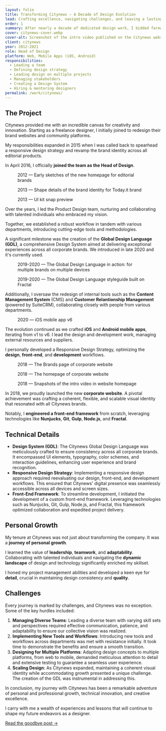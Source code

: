 ```yaml
---
layout: folio
title: Transforming Citynews — A Decade of Design Evolution
lead: Crafting excellence, navigating challenges, and leaving a lasting legacy
order: 1
summary: After nearly a decade of dedicated design work, I bidded farewell to my journey with Citynews. What began as a freelance opportunity in 2012 evolved into a remarkable chapter in my career. <br>This case study delves into the transformative journey I undertook at Citynews, highlighting key projects, technical constraints, personal growth, and the challenges overcome along the way.
cover: citynews-cover.webp
cover-alt: Screenshot of the intro video published on the Citynews website homepage
client: citynews
year: 2012-2021
role: Head of Design
platform: Web, Mobile Apps (iOS, Android)
responsibilities:
  - Leading a team
  - Defining design strategy
  - Leading design on multiple projects
  - Managing stakeholders
  - Creating a Design System
  - Hiring & mentoring designers
permalink: /work/citynews/
---
```


## The Project

Citynews provided me with an incredible canvas for creativity and innovation. Starting as a freelance designer, I initially joined to redesign their brand websites and community platforms. 

My responsibilities expanded in 2015 when I was called back to spearhead a responsive design strategy and revamp the brand identity across all editorial products. 

In April 2016, I officially **joined the team as the Head of Design**.

<div class="flex direction-col-to-row">
  <figure>
    <img src="/img/projects/citynews/citynews-hp-sketch.webp" alt="">
    <figcaption class="color-text-light">2012 — Early sketches of the new homepage for editorial brands</figcaption>
  </figure>
  <figure>
    <img src="/img/projects/citynews/today-brand.webp" alt="">
    <figcaption class="color-text-light">2013 — Shape details of the brand identity for Today.it brand</figcaption>
  </figure>
  <figure>
    <img src="/img/projects/citynews/citynews-ui-kit.webp" alt="">
    <figcaption class="color-text-light">2013 — UI kit snap preview</figcaption>
  </figure>
</div>

Over the years, I led the Product Design team, nurturing and collaborating with talented individuals who embraced my vision. 

Together, we established a robust workflow in tandem with various departments, introducing cutting-edge tools and methodologies. 

A significant milestone was the creation of the **Global Design Language (GDL)**, a comprehensive Design System aimed at delivering exceptional experiences across all corporate brands. We introduced in late 2020 and it's currently used.

<div class="flex direction-col-to-row">
  <figure>
    <img src="/img/projects/citynews/citynews-gdl-products.webp" alt="">
    <figcaption class="color-text-light">2019-2020 — The Global Design Language in action: for multiple brands on multiple devices</figcaption>
  </figure>
  <figure>
    <img src="/img/projects/citynews/citynews-gdl-styleguide.webp" alt="">
    <figcaption class="color-text-light">2019-2020 — The Global Design Language styleguide built on Fractal</figcaption>
  </figure>
</div>

Additionally, I oversaw the redesign of internal tools such as the **Content Management System** (CMS) and **Customer Relantionship Management** (powered by SuiteCRM), collaborating closely with people from various departments.

<figure>
  <img src="/img/projects/citynews/citynews-mobile-apps.webp" alt="">
  <figcaption class="color-text-light">2020 — iOS mobile app v6</figcaption>
</figure>

The evolution continued as we crafted **iOS** and **Android mobile apps**, iterating from v1 to v6. I lead the design and development work, managing external resources and suppliers.

I personally developed a Responsive Design Strategy, optimizing the **design**, **front-end**, and **development** workflows. 

<div class="flex direction-col-to-row">
  <figure>
    <img src="/img/projects/citynews/citynews-corporate-brands.webp" alt="">
    <figcaption class="color-text-light">2018 — The Brands page of corporate website</figcaption>
  </figure>
  <figure>
    <img src="/img/projects/citynews/citynews-corporate-intro-homepage.webp" alt="">
    <figcaption class="color-text-light">2018 — The homepage of corporate website</figcaption>
  </figure>
  <figure>
    <img src="/img/projects/citynews/citynews-corporate-intro-video.webp" alt="">
    <figcaption class="color-text-light">2018 — Snapshots of the intro video in website homepage</figcaption>
  </figure>
</div>

In 2018, we proudly launched the new **corporate website**. A pivotal achievement was crafting a coherent, flexible, and scalable visual identity that resonated with all Citynews brands. 

Notably, I **engineered a front-end framework** from scratch, leveraging technologies like **Nunjucks**, **Git**, **Gulp**, **Node.js**, and **Fractal**.

## Technical Details

- **Design System (GDL)**: The Citynews Global Design Language was meticulously crafted to ensure consistency across all corporate brands. It encompassed UI elements, typography, color schemes, and interaction guidelines, enhancing user experience and brand recognition.
- **Responsive Design Strategy**: Implementing a responsive design approach required reevaluating our design, front-end, and development workflows. This ensured that Citynews' digital presence was seamlessly accessible across all devices and screen sizes.
- **Front-End Framework**: To streamline development, I initiated the development of a custom front-end framework. Leveraging technologies such as Nunjucks, Git, Gulp, Node.js, and Fractal, this framework optimized collaboration and expedited project delivery.

## Personal Growth
My tenure at Citynews was not just about transforming the company. It was a **journey of personal growth**. 

I learned the value of **leadership**, **teamwork**, and **adaptability**. Collaborating with talented individuals and navigating the **dynamic landscape** of design and technology significantly enriched my skillset. 

I honed my project management abilities and developed a keen eye for **detail**, crucial in maintaining design consistency and **quality**.

## Challenges
Every journey is marked by challenges, and Citynews was no exception. Some of the key hurdles included:

1. **Managing Diverse Teams**: Leading a diverse team with varying skill sets and perspectives required effective communication, patience, and adaptability to ensure our collective vision was realized.
2. **Implementing New Tools and Workflows**: Introducing new tools and workflows across departments was met with resistance initially. It took time to demonstrate the benefits and ensure a smooth transition.
3. **Designing for Multiple Platforms**: Adapting design concepts to multiple platforms, from web to mobile, demanded meticulous attention to detail and extensive testing to guarantee a seamless user experience.
4. **Scaling Design**: As Citynews expanded, maintaining a coherent visual identity while accommodating growth presented a unique challenge. The creation of the GDL was instrumental in addressing this.

In conclusion, my journey with Citynews has been a remarkable adventure of personal and professional growth, technical innovation, and creative excellence. 

I carry with me a wealth of experiences and lessons that will continue to shape my future endeavors as a designer.

[Read the goodbye post →](/2021/04/28/leaving-citynews)